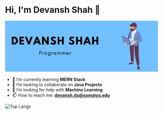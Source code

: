 # Hi, I'm Devansh Shah 👋
![Intro](img.png)

<!--- 🔭 I’m currently working on **Django** -->
- 🌱 I’m currently learning **MERN Stack**
- 👯 I’m looking to collaborate on **Java Projects**
- 🤔 I’m looking for help with **Machine Learning**
- 📫 How to reach me: **devansh.ds@somaiya.edu**


![Top Langs](https://github-readme-stats.vercel.app/api/?username=devansh2805&theme=tokyonight&show_icons=true)   
